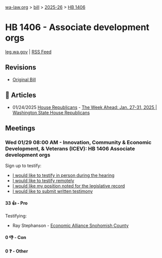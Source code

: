 [wa-law.org](/) > [bill](/bill/) > [2025-26](/bill/2025-26/) > [HB 1406](/bill/2025-26/hb/1406/)

# HB 1406 - Associate development orgs
[leg.wa.gov](https://app.leg.wa.gov/billsummary?BillNumber=1406&Year=2025&Initiative=false) | [RSS Feed](./rss.xml)

## Revisions
* [Original Bill](1/)

## 📰 Articles
* 01/24/2025 [House Republicans](/org/house_republicans/) - [The Week Ahead: Jan. 27-31, 2025 | Washington State House Republicans](https://houserepublicans.wa.gov/week/the-week-ahead-jan-27-31-2025/#:~:text=HB%201406)

## Meetings
### Wed 01/29 08:00 AM - Innovation, Community & Economic Development, & Veterans (ICEV): HB 1406 Associate development orgs
Sign up to testify:
* [I would like to testify in person during the hearing](https://app.leg.wa.gov/csi/Testifier/Add?chamber=House&mId=32579&aId=162086&caId=25123&tId=1)
* [I would like to testify remotely](https://app.leg.wa.gov/csi/Testifier/Add?chamber=House&mId=32579&aId=162086&caId=25123&tId=2)
* [I would like my position noted for the legislative record](https://app.leg.wa.gov/csi/Testifier/Add?chamber=House&mId=32579&aId=162086&caId=25123&tId=3)
* [I would like to submit written testimony](https://app.leg.wa.gov/csi/Testifier/Add?chamber=House&mId=32579&aId=162086&caId=25123&tId=4)

#### 33 👍 - Pro
Testifying:
* Ray Stephanson - [Economic Alliance Snohomish County](/org/economic_alliance_snohomish_county/)

#### 0 👎 - Con

#### 0 ❓ - Other
